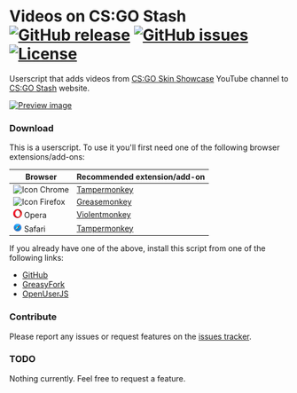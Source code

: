 # Videos on CS:GO Stash [![GitHub release](https://img.shields.io/github/release/HatScripts/VideosOnCSGOStash.svg)](https://github.com/HatScripts/VideosOnCSGOStash/releases/latest) [![GitHub issues](https://img.shields.io/github/issues/HatScripts/VideosOnCSGOStash.svg)](https://github.com/HatScripts/VideosOnCSGOStash/issues) [![License](https://img.shields.io/github/license/HatScripts/VideosOnCSGOStash.svg?maxAge=2592000)](https://github.com/HatScripts/VideosOnCSGOStash/LICENSE.md)

Userscript that adds videos from [CS:GO Skin Showcase](https://www.youtube.com/user/ffffinal) YouTube channel to [CS:GO Stash](csgostash.com) website.

[![Preview image](http://i.imgur.com/3BX5QcI.gif)](http://i.imgur.com/3BX5QcI.gifv)

### Download
This is a userscript. To use it you'll first need one of the following browser extensions/add-ons:

Browser | Recommended extension/add-on
--------|-----------------------------
![Icon](https://github.com/alrra/browser-logos/raw/master/chrome/chrome_16x16.png) Chrome  | [Tampermonkey](https://chrome.google.com/webstore/detail/tampermonkey/dhdgffkkebhmkfjojejmpbldmpobfkfo)
![Icon](https://github.com/alrra/browser-logos/raw/master/firefox/firefox_16x16.png) Firefox | [Greasemonkey](https://addons.mozilla.org/firefox/addon/greasemonkey/)
![Icon](https://github.com/alrra/browser-logos/raw/master/opera/opera_16x16.png) Opera   | [Violentmonkey](https://addons.opera.com/en/extensions/details/violent-monkey/)
![Icon](https://github.com/alrra/browser-logos/raw/master/safari/safari_16x16.png) Safari | [Tampermonkey](https://safari.tampermonkey.net/tampermonkey.safariextz)

If you already have one of the above, install this script from one of the following links:
* [GitHub](https://github.com/HatScripts/VideosOnCSGOStash/raw/master/videos-on-csgo-stash.user.js)
* [GreasyFork](https://greasyfork.org/scripts/16668-videos-on-cs-go-stash/code/Videos%20on%20CS:GO%20Stash.user.js)
* [OpenUserJS](https://openuserjs.org/install/HatScripts/Videos_on_CSGO_Stash.user.js)

### Contribute
Please report any issues or request features on the [issues tracker](https://github.com/HatScripts/VideosOnCSGOStash/issues).

### TODO
Nothing currently. Feel free to request a feature.